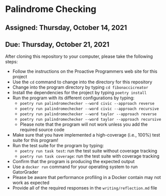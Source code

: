 # Palindrome Checking

## Assigned: Thursday, October 14, 2021
## Due: Thursday, October 21, 2021

After cloning this repository to your computer, please take the following steps:

- Follow the instructions on the Proactive Programmers web site for this project
- Use the `cd` command to change into the directory for this repository
- Change into the program directory by typing `cd fibonaccicreator`
- Install the dependencies for the project by typing `poetry install`
- Run the program with its different configurations by typing:
  - `poetry run palindromechecker --word civic --approach reverse`
  - `poetry run palindromechecker --word civic --approach recursive`
  - `poetry run palindromechecker --word taylor --approach reverse`
  - `poetry run palindromechecker --word taylor --approach recursive`
  - Please note that the program will not work unless you add the required source code
- Make sure that you have implemented a high-coverage (i.e., 100%) test suite for this program!
- Run the test suite for the program by typing:
  - `poetry run task test`: run the test suite without coverage tracking
  - `poetry run task coverage`: run the test suite with coverage tracking
- Confirm that the program is producing the expected output
- Use a `docker run` command for your operating system to run GatorGrader
- Please be aware that performance profiling in a Docker contain may not work as expected
- Provide all of the required responses in the `writing/reflection.md` file
